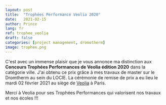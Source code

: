 ```yaml
---
layout: post
title:  "Trophées Performance Veolia 2020"
date:   2021-02-15
author: Prince
lang: fr
ref: trophee_veolia
draft: false
categories: [project management, dromotherm]
image: trophee.png
---
```


C'est avec un immense plaisir que je vous annonce ma distinction aux **Concours Trophées Performances de Veolia édition 2020** dans la catégorie ville.
J'ai obtenu ce prix grâce à mes travaux de master sur le Dromtherm au sein du LOCIE.
La cérémonie de remise de prix a eu lieu le mardi 02 février 2021 au siège de [Veolia](https://www.youtube.com/watch?v=cd3J64suSZU&feature=youtu.be) à Paris. 

Merci à Veolia pour ses Trophées Performances qui valorisent nos travaux et nos écoles !!!
